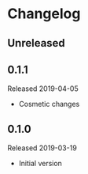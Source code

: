 # Changelog

## Unreleased

## 0.1.1
Released 2019-04-05

- Cosmetic changes

## 0.1.0
Released 2019-03-19

- Initial version
